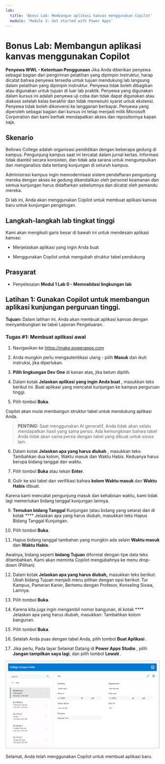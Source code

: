 ```yaml
---
lab:
  title: 'Bonus Lab: Membangun aplikasi kanvas menggunakan Copilot'
  module: 'Module 3: Get started with Power Apps'
---
```


# Bonus Lab: Membangun aplikasi kanvas menggunakan Copilot

**Penyewa WWL - Ketentuan Penggunaan** Jika Anda diberikan penyewa sebagai bagian dari pengiriman pelatihan yang dipimpin instruktur, harap dicatat bahwa penyewa tersedia untuk tujuan mendukung lab langsung dalam pelatihan yang dipimpin instruktur. Penyewa tidak boleh dibagikan atau digunakan untuk tujuan di luar lab praktik. Penyewa yang digunakan dalam kursus ini adalah penyewa uji coba dan tidak dapat digunakan atau diakses setelah kelas berakhir dan tidak memenuhi syarat untuk ekstensi. Penyewa tidak boleh dikonversi ke langganan berbayar. Penyewa yang diperoleh sebagai bagian dari kursus ini tetap menjadi milik Microsoft Corporation dan kami berhak mendapatkan akses dan repositorinya kapan saja. 

## Skenario

Bellows College adalah organisasi pendidikan dengan beberapa gedung di kampus. Pengunjung kampus saat ini tercatat dalam jurnal kertas. Informasi tidak diambil secara konsisten, dan tidak ada sarana untuk mengumpulkan dan menganalisis data tentang kunjungan di seluruh kampus.

Administrasi kampus ingin memodernisasi sistem pendaftaran pengunjung mereka dengan akses ke gedung dikendalikan oleh personel keamanan dan semua kunjungan harus didaftarkan sebelumnya dan dicatat oleh pemandu mereka.

Di lab ini, Anda akan menggunakan Copilot untuk membuat aplikasi kanvas baru untuk kunjungan pengelogan. 

## Langkah-langkah lab tingkat tinggi

Kami akan mengikuti garis besar di bawah ini untuk mendesain aplikasi kanvas:

- Menjelaskan aplikasi yang ingin Anda buat

- Menggunakan Copilot untuk mengubah struktur tabel pendukung

 ## Prasyarat

- Penyelesaian **Modul 1 Lab 0 - Memvalidasi lingkungan lab**

## Latihan 1: Gunakan Copilot untuk membangun aplikasi kunjungan perguruan tinggi.

**Tujuan:** Dalam latihan ini, Anda akan membuat aplikasi kanvas dengan menyambungkan ke tabel Laporan Pengeluaran.

### Tugas \#1: Membuat aplikasi awal

1. Navigasikan ke https://make.powerapps.com

2. Anda mungkin perlu mengautentikasi ulang - pilih **Masuk** dan ikuti instruksi, jika diperlukan.

3. **Pilih lingkungan Dev One** di kanan atas, jika belum dipilih.

4. Dalam kotak **Jelaskan aplikasi yang ingin Anda buat** , masukkan teks berikut ini. Buat aplikasi yang mencatat kunjungan ke kampus perguruan tinggi. 

5. Pilih tombol **Buka**.

Copilot akan mulai membangun struktur tabel untuk mendukung aplikasi Anda. 

> **PENTING:** Saat menggunakan AI generatif, Anda tidak akan selalu mendapatkan hasil yang sama persis. Ada kemungkinan bahwa tabel Anda tidak akan sama persis dengan tabel yang dibuat untuk siswa lain. 

6. Dalam kotak **Jelaskan apa yang harus diubah** , masukkan teks: Tambahkan dua kolom, Waktu masuk dan Waktu Habis. Keduanya harus berupa bidang tanggal dan waktu.  

7. Pilih tombol **Buka** atau tekan **Enter**. 

8. Gulir ke sisi tabel dan verifikasi bahwa **kolom Waktu masuk** dan **Waktu Habis** dibuat. 

Karena kami mencatat pengunjung masuk dan kehabisan waktu, kami tidak lagi memerlukan bidang tanggal kunjungan lainnya. 

9. **Temukan bidang Tanggal** Kunjungan (atau bidang yang setara) dan di kotak **** Jelaskan apa yang harus diubah, masukkan teks Hapus Bidang Tanggal Kunjungan. 

10. Pilih tombol **Buka**. 

11. Hapus bidang tanggal tambahan yang mungkin ada selain **Waktu masuk** dan **Waktu Habis**. 

Awalnya, bidang seperti **bidang Tujuan** diformat dengan tipe data teks ditambahkan. Kami akan meminta Copilot mengubahnya ke menu drop-down (Pilihan). 

12. Dalam kotak **Jelaskan apa yang harus diubah,** masukkan teks berikut: Ubah bidang Tujuan menjadi menu pilihan dengan opsi berikut: Tur Kampus, Pameran Karier, Bertemu dengan Profesor, Konseling Siswa, Lainnya. 

13. Pilih tombol **Buka**. 

14. Karena kita juga ingin mengambil nomor bangunan, di kotak **** Jelaskan apa yang harus diubah, masukkan: Tambahkan kolom bangunan. 

15. Pilih tombol **Buka**. 

16. Setelah Anda puas dengan tabel Anda, pilih tombol **Buat Aplikasi** . 

17. Jika perlu, Pada layar Selamat Datang di **Power Apps Studio** , pilih **Jangan tampilkan saya lagi**, dan pilih tombol **Lewati** . 

![Cuplikan layar aplikasi yang baru saja dibuat](media/bonus-lab-copilot-01.png)

Selamat, Anda telah menggunakan Copilot untuk membuat aplikasi baru. 
